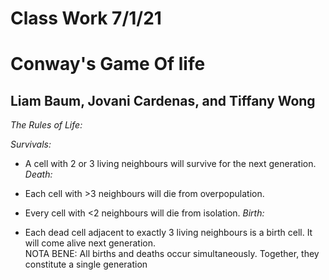 # Class Work 7/1/21
# Conway's Game Of life

## Liam Baum, Jovani Cardenas, and Tiffany Wong

*The Rules of Life:*

*Survivals:*
- A cell with 2 or 3 living neighbours will survive for the next generation.<br>
*Death:*

- Each cell with >3 neighbours will die from overpopulation.
- Every cell with <2 neighbours will die from isolation.
*Birth:*

- Each dead cell adjacent to exactly 3 living neighbours is a birth cell. It will come alive next generation.<br>
NOTA BENE:  All births and deaths occur simultaneously. Together, they constitute a single generation
